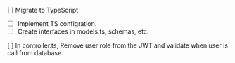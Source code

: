 [ ] Migrate to TypeScript
- [ ] Implement TS configration.
- [ ] Create interfaces in models.ts, schemas, etc.

[ ] In controller.ts, Remove user role from the JWT and validate when user is call from database.
